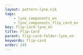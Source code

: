 ```yaml
---
layout: pattern-lyne.njk
tags: 
    - lyne_components_en
    - lyne_components_flip_card_en
key: flip-card-lyne_en
title: Flip-Card
parent: flip-card-folder-lyne_en
keywords: flip-card
order: 145
---
```


